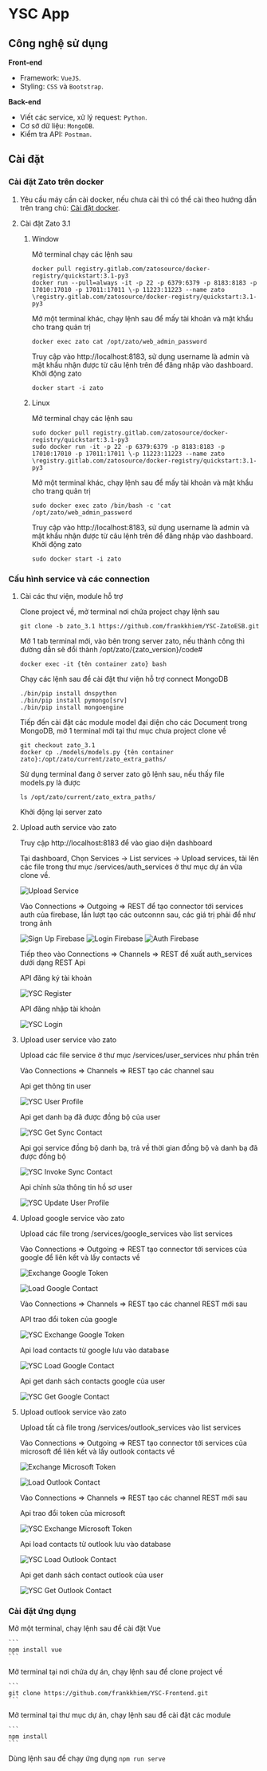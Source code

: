 # YSC App
## Công nghệ sử dụng
**Front-end**
- Framework: `VueJS`.
- Styling: `CSS` và `Bootstrap`.

**Back-end**
- Viết các service, xử lý request: `Python`.
- Cơ sở dữ liệu: `MongoDB`.
- Kiểm tra API: `Postman`.

## Cài đặt
### Cài đặt Zato trên docker
1. Yêu cầu máy cần cài docker, nếu chưa cài thì có thể cài theo hướng dẫn trên trang chủ: [Cài đặt docker](https://docs.docker.com/engine/install/).

2. Cài đặt Zato 3.1

    1. Window
    
        Mở terminal chạy các lệnh sau 
        ```
        docker pull registry.gitlab.com/zatosource/docker-registry/quickstart:3.1-py3
        docker run --pull=always -it -p 22 -p 6379:6379 -p 8183:8183 -p 17010:17010 -p 17011:17011 \-p 11223:11223 --name zato \registry.gitlab.com/zatosource/docker-registry/quickstart:3.1-py3
        ```
        Mở một terminal khác, chạy lệnh sau để mấy tài khoản và mật khẩu cho trang quản trị
        ```
        docker exec zato cat /opt/zato/web_admin_password
        ```
        Truy cập vào http://localhost:8183, sử dụng username là admin và mật khẩu nhận được từ câu lệnh trên để đăng nhập vào dashboard.
        Khởi động zato
        ```
        docker start -i zato
        ```
    2. Linux
        
        Mở terminal chạy các lệnh sau
        ```
        sudo docker pull registry.gitlab.com/zatosource/docker-registry/quickstart:3.1-py3
        sudo docker run -it -p 22 -p 6379:6379 -p 8183:8183 -p 17010:17010 -p 17011:17011 \-p 11223:11223 --name zato \registry.gitlab.com/zatosource/docker-registry/quickstart:3.1-py3
        ```
        Mở một terminal khác, chạy lệnh sau để mấy tài khoản và mật khẩu cho trang quản trị
        ```
        sudo docker exec zato /bin/bash -c 'cat /opt/zato/web_admin_password
        ```
        Truy cập vào http://localhost:8183, sử dụng username là admin và mật khẩu nhận được từ câu lệnh trên để đăng nhập vào dashboard.
        Khởi động zato
        ```
        sudo docker start -i zato
        ```
### Cấu hình service và các connection
1. Cài các thư viện, module hỗ trợ

    Clone project về, mở terminal nơi chứa project chạy lệnh sau
    ```
    git clone -b zato_3.1 https://github.com/frankkhiem/YSC-ZatoESB.git
    ```
    
    Mở 1 tab terminal mới, vào bên trong server zato, nếu thành công thì đường dẫn sẽ đổi thành /opt/zato/{zato_version}/code#
    ```
    docker exec -it {tên container zato} bash
    ```
    Chạy các lệnh sau để cài đặt thư viện hỗ trợ connect MongoDB
    ```
    ./bin/pip install dnspython
    ./bin/pip install pymongo[srv]
    ./bin/pip install mongoengine
    ```
    Tiếp đến cài đặt các module model đại diện cho các Document trong MongoDB, mở 1 terminal mới tại thư mục chưa project clone về
    ```
    git checkout zato_3.1
    docker cp ./models/models.py {tên container zato}:/opt/zato/current/zato_extra_paths/
    ```
    Sử dụng terminal đang ở server zato gõ lệnh sau, nếu thấy file models.py là được 
    ```
    ls /opt/zato/current/zato_extra_paths/
    ```
    Khởi động lại server zato
2. Upload auth service vào zato 

    Truy cập http://localhost:8183 để vào giao diện dashboard
    
    Tại dashboard, Chọn Services -> List services -> Upload services, tải lên các file trong thư mục /services/auth_services ở thư mục dự án vừa clone về.
    
    ![Upload Service](./demo/UploadSevice/upload_service.png)
    
    Vào Connections => Outgoing => REST để tạo connector tới services auth của firebase, lần lượt tạo các outconnn sau, các giá trị phải để như trong ảnh
    
    ![Sign Up Firebase](./demo/FirebaseService/sign_up_firebase.png)
    ![Login Firebase](./demo/FirebaseService/login_firebase.png)
    ![Auth Firebase](./demo/FirebaseService/auth_firebase.png)
    
    Tiếp theo vào Connections => Channels => REST để xuất auth_services dưới dạng REST Api
    
    API đăng ký tài khoản
    
    ![YSC Register](./demo/FirebaseService/ysc_register.png)
    
    API đăng nhập tài khoản
    
    ![YSC Login](./demo/FirebaseService/ysc_login.png)
    
3. Upload user service vào zato

    Upload các file service ở thư mục /services/user_services như phần trên
    
    Vào Connections => Channels => REST tạo các channel sau 
    
    Api get thông tin user
    
    ![YSC User Profile](./demo/UserService/ysc_user_profile.png)
    
    Api get danh bạ đã được đồng bộ của user
    
    ![YSC Get Sync Contact](./demo/UserService/ysc_get_sync_contact.png)
    
    Api gọi service đồng bộ danh bạ, trả về thời gian đồng bộ và danh bạ đã được đồng bộ
    
    ![YSC Invoke Sync Contact](./demo/UserService/ysc_invoke_sync_contact.png)
    
    Api chỉnh sửa thông tin hồ sơ user
    
    ![YSC Update User Profile](./demo/UserService/ysc_update_user_profile.png)

4. Upload google service vào zato

    Upload các file trong /services/google_services vào list services
    
    Vào Connections => Outgoing => REST tạo connector tới services của google để liên kết và lấy contacts về
    
    ![Exchange Google Token](./demo/GoogleService/exchange_google_token.png)
    
    ![Load Google Contact](./demo/GoogleService/load_google_contacts.png)
    
    Vào Connections => Channels => REST tạo các channel REST mới sau 
    
    API trao đổi token của google
    
    ![YSC Exchange Google Token](./demo/GoogleService/ysc_exchange_google_token.png)
    
    Api load contacts từ google lưu vào database
    
    ![YSC Load Google Contact](./demo/GoogleService/ysc_load_google_contact.png)
    
    Api get danh sách contacts google của user
    
    ![YSC Get Google Contact](./demo/GoogleService/ysc_get_google_contact.png)
    
5. Upload outlook service vào zato
    
    Upload tất cả file trong /services/outlook_services vào list services
    
    Vào Connections => Outgoing => REST tạo connector tới services của microsoft để liên kết và lấy outlook contacts về
    
    ![Exchange Microsoft Token](./demo/OutlookService/exchange_microsoft_token.png)
    
    ![Load Outlook Contact](./demo/OutlookService/load_outlook_contacts.png)
    
    Vào Connections => Channels => REST tạo các channel REST mới sau
    
    Api trao đổi token của microsoft
    
    ![YSC Exchange Microsoft Token](./demo/OutlookService/ysc_exchange_microsoft_token.png)
    
    Api load contacts từ outlook lưu vào database
    
    ![YSC Load Outlook Contact](./demo/OutlookService/ysc_load_outlook_contacts.png)
    
    Api get danh sách contact outlook của user
    
    ![YSC Get Outlook Contact](./demo/OutlookService/ysc_get_outlook_contacts.png)

### Cài đặt ứng dụng

Mở một terminal, chạy lệnh sau để cài đặt Vue
    
    ```
    npm install vue
    ```
Mở terminal tại nơi chứa dự án, chạy lệnh sau để clone project về
    
    ```
    git clone https://github.com/frankkhiem/YSC-Frontend.git
    ```
Mở terminal tại thư mục dự án, chạy lệnh sau để cài đặt các module
    
    ```
    npm install
    ```
Dùng lệnh sau để chạy ứng dụng
    ```
    npm run serve
    ```
    
    
    
    
    
    
    
    
    
        
        
        
        
        
        
        
        
        
        
        
        
        
        
        
        
        
        
        
        
        
        
        
        
        
        
